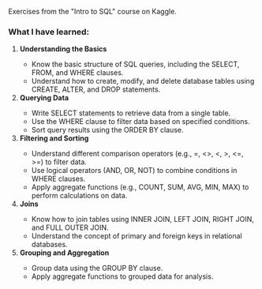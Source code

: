 Exercises from the "Intro to SQL" course on Kaggle. <br />
<h3>What I have learned:</h3>
<ol>
  <li><b>Understanding the Basics</b></li>
  <ul>
    <li>Know the basic structure of SQL queries, including the SELECT, FROM, and WHERE clauses.</li>
    <li>Understand how to create, modify, and delete database tables using CREATE, ALTER, and DROP statements.</li>
  </ul>
  <li><b>Querying Data</b></li>
  <ul>
    <li>Write SELECT statements to retrieve data from a single table.</li>
    <li>Use the WHERE clause to filter data based on specified conditions.</li>
    <li>Sort query results using the ORDER BY clause.</li>
  </ul>
  <li><b>Filtering and Sorting</b></li>
  <ul>
    <li>Understand different comparison operators (e.g., =, <>, <, >, <=, >=) to filter data.</li>
    <li>Use logical operators (AND, OR, NOT) to combine conditions in WHERE clauses.</li>
    <li>Apply aggregate functions (e.g., COUNT, SUM, AVG, MIN, MAX) to perform calculations on data.</li>
  </ul>
  <li><b>Joins</b></li>
  <ul>
    <li>Know how to join tables using INNER JOIN, LEFT JOIN, RIGHT JOIN, and FULL OUTER JOIN.</li>
    <li>Understand the concept of primary and foreign keys in relational databases.</li>
  </ul>
  <li><b>Grouping and Aggregation</b></li>
  <ul>
    <li>Group data using the GROUP BY clause.</li>
    <li>Apply aggregate functions to grouped data for analysis.</li>
  </ul>
</ol>
